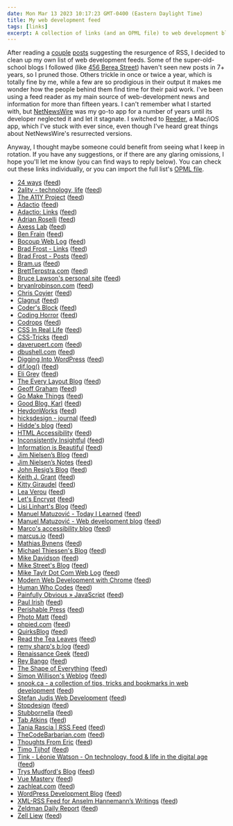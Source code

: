 ```yaml
---
date: Mon Mar 13 2023 10:17:23 GMT-0400 (Eastern Daylight Time)
title: My web development feed
tags: [links]
excerpt: A collection of links (and an OPML file) to web development blogs
---
```


After reading a [couple](https://ericwbailey.website/published/i-doubled-down-on-rss/) [posts](https://timkadlec.com/remembers/2023-02-23-investing-in-rss/) suggesting the resurgence of RSS, I decided to clean up my own list of web development feeds. Some of the super-old-school blogs I followed (like [456 Berea Street](https://456bereastreet.com)) haven't seen new posts in 7+ years, so I pruned those. Others trickle in once or twice a year, which is totally fine by me, while a few are so prodigious in their output it makes me wonder how the people behind them find time for their paid work. I've been using a feed reader as my main source of web-development news and information for more than fifteen years. I can't remember what I started with, but [NetNewsWire](https://netnewswire.com/) was my go-to app for a number of years until its developer neglected it and let it stagnate. I switched to [Reeder](https://reederapp.com/), a Mac/iOS app, which I've stuck with ever since, even though I've heard great things about NetNewsWire's resurrected versions.

Anyway, I thought maybe someone could benefit from seeing what I keep in rotation. If you have any suggestions, or if there are any glaring omissions, I hope you'll let me know (you can find ways to reply below). You can check out these links individually, or you can import the full list's [OPML file](/webdev.opml).

* [24 ways](https://24ways.org/) ([feed](http://feeds.feedburner.com/24ways))
* [2ality - technology, life](https://2ality.com/) ([feed](https://2ality.com/feeds/posts.atom))
* [The A11Y Project](https://www.a11yproject.com/) ([feed](https://www.a11yproject.com/feed/feed.xml))
* [Adactio](https://adactio.com/journal/) ([feed](https://adactio.com/journal/rss))
* [Adactio: Links](https://adactio.com/links/) ([feed](https://adactio.com/links/rss))
* [Adrian Roselli](https://adrianroselli.com) ([feed](https://adrianroselli.com/feed))
* [Axess Lab](https://axesslab.com) ([feed](https://axesslab.com/feed/))
* [Ben Frain](https://benfrain.com) ([feed](https://benfrain.com/feed/))
* [Bocoup Web Log](https://bocoup.com) ([feed](https://bocoup.com/feed))
* [Brad Frost - Links](https://bradfrost.com/blog/category/link/) ([feed](https://bradfrost.com/blog/category/link/feed/))
* [Brad Frost - Posts](https://bradfrost.com/blog/) ([feed](https://bradfrost.com/blog/category/post/feed/))
* [Bram.us](https://www.bram.us) ([feed](https://www.bram.us/feed/))
* [BrettTerpstra.com](https://brettterpstra.com) ([feed](http://brett.trpstra.net/brettterpstra))
* [Bruce Lawson's personal site](https://brucelawson.co.uk) ([feed](https://brucelawson.co.uk/feed/))
* [bryanlrobinson.com](https://bryanlrobinson.com) ([feed](https://bryanlrobinson.com/feed.xml))
* [Chris Coyier](https://chriscoyier.net/) ([feed](https://chriscoyier.net/feed/))
* [Clagnut](https://clagnut.com/) ([feed](https://clagnut.com/feeds/fullposts.xml))
* [Coder's Block](https://codersblock.com) ([feed](https://codersblock.com/rss.xml))
* [Coding Horror](https://blog.codinghorror.com/) ([feed](https://blog.codinghorror.com/rss/))
* [Codrops](https://tympanus.net/codrops/) ([feed](https://tympanus.net/codrops/feed/))
* [CSS In Real Life](https://css-irl.info/) ([feed](https://css-irl.info/rss.xml))
* [CSS-Tricks](https://css-tricks.com) ([feed](http://feeds.feedburner.com/CssTricks))
* [daverupert.com](https://daverupert.com) ([feed](https://daverupert.com/atom.xml))
* [dbushell.com](https://dbushell.com) ([feed](https://dbushell.com/rss.xml))
* [Digging Into WordPress](https://digwp.com) ([feed](https://digwp.com/feed/))
* [djf.log()](https://davidflanagan.com/) ([feed](https://davidflanagan.com/feed.xml))
* [Eli Grey](https://eligrey.com/blog/) ([feed](http://feeds.feedburner.com/eligrey))
* [The Every Layout Blog](https://every-layout.dev) ([feed](https://every-layout.dev/feed.xml))
* [Geoff Graham](https://geoffgraham.me) ([feed](https://geoffgraham.me/feed/))
* [Go Make Things](https://gomakethings.com) ([feed](https://gomakethings.com/feed/index.xml))
* [Good Blog, Karl](https://blog.karlswedberg.com/) ([feed](https://blog.karlswedberg.com/rss.xml))
* [HeydonWorks](https://heydonworks.com) ([feed](https://heydonworks.com/feed.xml))
* [hicksdesign - journal](https://hicks.design/journal) ([feed](https://hicks.design/feeds/journal/))
* [Hidde's blog](https://hidde.blog) ([feed](https://hidde.blog/feed))
* [HTML Accessibility](https://html5accessibility.com/stuff/) ([feed](https://html5accessibility.com/stuff/feed/))
* [Inconsistently Insightful](http://blog.methvin.com/) ([feed](http://blog.methvin.com/feeds/posts/default))
* [Information is Beautiful](https://informationisbeautiful.net) ([feed](http://feeds.feedburner.com/InformationIsBeautiful))
* [Jim Nielsen’s Blog](https://blog.jim-nielsen.com) ([feed](https://blog.jim-nielsen.com/feed.xml))
* [Jim Nielsen’s Notes](https://notes.jim-nielsen.com) ([feed](https://notes.jim-nielsen.com/feed.xml))
* [John Resig’s Blog](https://johnresig.com) ([feed](https://johnresig.com/category/blog/feed/))
* [Keith J. Grant](https://keithjgrant.com) ([feed](https://keithjgrant.com/posts/index.xml))
* [Kitty Giraudel](https://kittygiraudel.com) ([feed](https://kittygiraudel.com/rss/index.xml))
* [Lea Verou](https://lea.verou.me) ([feed](http://leaverou.me/feed/))
* [Let's Encrypt](https://letsencrypt.org/) ([feed](https://letsencrypt.org/feed.xml))
* [Lisi Linhart's Blog](https://lisilinhart.info/) ([feed](https://lisilinhart.info/feed.xml))
* [Manuel Matuzović - Today I Learned](https://www.matuzo.at) ([feed](https://www.matuzo.at/feed_til.xml?rev=1672334848998))
* [Manuel Matuzović - Web development blog](https://www.matuzo.at) ([feed](https://www.matuzo.at/feed.xml?rev=1672334848998))
* [Marco's accessibility blog](https://www.marcozehe.de/) ([feed](https://www.marcozehe.de/rss.xml))
* [marcus.io](https://marcus.io/blog) ([feed](https://marcus.io/feed))
* [Mathias Bynens](https://mathiasbynens.be/notes) ([feed](https://mathiasbynens.be/notes.atom))
* [Michael Thiessen's Blog](https://michaelnthiessen.com) ([feed](https://michaelnthiessen.com/rss.xml))
* [Mike Davidson](https://mikeindustries.com/blog/) ([feed](http://mikeindustries.com/blog/feed))
* [Mike Street's Blog](https://www.mikestreety.co.uk) ([feed](https://www.mikestreety.co.uk/rss.xml))
* [Mike Taylr Dot Com Web Log](https://miketaylr.com/posts/) ([feed](https://miketaylr.com/posts/rss.xml))
* [Modern Web Development with Chrome](https://paul.kinlan.me/) ([feed](https://paul.kinlan.me/index.xml))
* [Human Who Codes](https://humanwhocodes.com/blog/) ([feed](https://humanwhocodes.com/feeds/blog.xml))
* [Painfully Obvious » JavaScript](https://andrewdupont.net) ([feed](https://andrewdupont.net/categories/web/development/javascript/feed/))
* [Paul Irish](https://www.paulirish.com/) ([feed](http://feeds2.feedburner.com/paul-irish))
* [Perishable Press](https://perishablepress.com) ([feed](https://perishablepress.com/feed/))
* [Photo Matt](https://ma.tt) ([feed](https://ma.tt/feed/))
* [phpied.com](https://www.phpied.com) ([feed](https://www.phpied.com/feed/))
* [QuirksBlog](https://quirksmode.org/blog/) ([feed](https://quirksmode.org/blog/index.xml))
* [Read the Tea Leaves](https://nolanlawson.com) ([feed](https://nolanlawson.com/feed/))
* [remy sharp's b:log](https://remysharp.com) ([feed](https://remysharp.com/feed.xml))
* [Renaissance Geek](https://paulbakaus.com/) ([feed](https://paulbakaus.com/rss/))
* [Rey Bango](https://blog.reybango.com) ([feed](https://blog.reybango.com/feed/))
* [The Shape of Everything](https://shapeof.com/) ([feed](http://shapeof.com/rss.xml))
* [Simon Willison's Weblog](https://simonwillison.net/) ([feed](https://simonwillison.net/atom/everything/))
* [snook.ca - a collection of tips, tricks and bookmarks in web development](https://snook.ca/) ([feed](https://snook.ca/posts/index.rss))
* [Stefan Judis Web Development](https://www.stefanjudis.com/) ([feed](https://www.stefanjudis.com/rss.xml))
* [Stopdesign](https://stopdesign.com/) ([feed](https://stopdesign.com/feed))
* [Stubbornella](http://www.stubbornella.org/content/) ([feed](http://www.stubbornella.org/content/feed/))
* [Tab Atkins](https://www.xanthir.com/blog/) ([feed](https://www.xanthir.com/blog/atom/))
* [Tania Rascia | RSS Feed](https://www.taniarascia.com) ([feed](https://www.taniarascia.com/rss.xml))
* [TheCodeBarbarian.com](http://thecodebarbarian.com) ([feed](http://thecodebarbarian.com/feed.xml))
* [Thoughts From Eric](https://meyerweb.com/eric/thoughts/) ([feed](http://meyerweb.com/eric/thoughts/feed/?scope=summary))
* [Timo Tijhof](https://timotijhof.net) ([feed](https://timotijhof.net/feed/))
* [Tink - Léonie Watson - On technology, food & life in the digital age](https://tink.uk/) ([feed](https://tink.uk/feed.xml))
* [Trys Mudford's Blog](https://www.trysmudford.com/blog/) ([feed](https://www.trysmudford.com/blog/index.xml))
* [Vue Mastery](https://medium.com/vue-mastery) ([feed](https://medium.com/feed/vue-mastery))
* [zachleat.com](https://www.zachleat.com/web/) ([feed](https://www.zachleat.com/web/feed/))
* [WordPress Development Blog](https://wordpress.org/news/) ([feed](https://wordpress.org/news/feed/))
* [XML-RSS Feed for Anselm Hannemann’s Writings](https://helloanselm.com/writings) ([feed](https://helloanselm.com/feed/rss))
* [Zeldman Daily Report](https://www.zeldman.com/) ([feed](https://www.zeldman.com/feed/))
* [Zell Liew](https://zellwk.com/) ([feed](https://zellwk.com/feed.xml))
